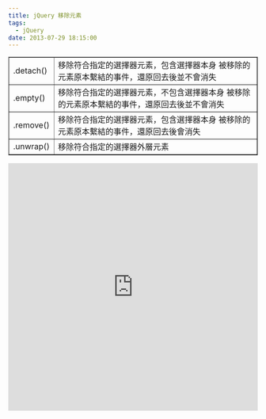 ```yaml
---
title: jQuery 移除元素
tags:
  - jQuery
date: 2013-07-29 18:15:00
---
```


<div><table border="1"><tbody><tr>            <td>.detach()</td>            <td>移除符合指定的選擇器元素，包含選擇器本身
被移除的元素原本繫結的事件，還原回去後並不會消失</td>        </tr><tr>            <td>.empty()</td>            <td>移除符合指定的選擇器元素，不包含選擇器本身
被移除的元素原本繫結的事件，還原回去後並不會消失</td>        </tr><tr>            <td>.remove()</td>            <td>移除符合指定的選擇器元素，包含選擇器本身
被移除的元素原本繫結的事件，還原回去後會消失</td>        </tr><tr>            <td>.unwrap()</td>            <td>移除符合指定的選擇器外層元素</td>        </tr></tbody></table></div>
<div><iframe allowfullscreen="allowfullscreen" frameborder="0" height="500" src="http://jsfiddle.net/c6zY2/embedded/js,html,css,result/presentation" width="100%"></iframe></div>